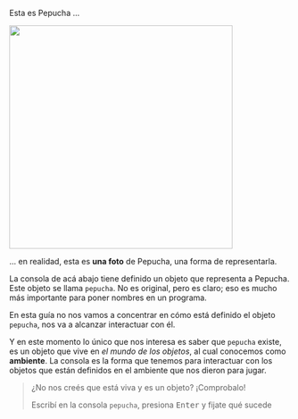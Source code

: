 Esta es Pepucha ...

<img width="400" src="https://upload.wikimedia.org/wikipedia/commons/thumb/2/24/Landsvale.jpg/1024px-Landsvale.jpg" />

... en realidad, esta es **una foto** de Pepucha, una forma de representarla.

La consola de acá abajo tiene definido un objeto que representa a Pepucha. Este objeto se llama `pepucha`. No es original, pero es claro; eso es mucho más importante para poner nombres en un programa.

En esta guía no nos vamos a concentrar en cómo está definido el objeto `pepucha`, nos va a alcanzar interactuar con él.

Y en este momento lo único que nos interesa es saber que `pepucha` existe, es un objeto que vive en _el mundo de los objetos_, al cual conocemos como **ambiente**. La consola es la forma que tenemos para interactuar con los objetos que están definidos en el ambiente que nos dieron para jugar.

> ¿No nos creés que está viva y es un objeto? ¡Comprobalo!
> 
> Escribí en la consola `pepucha`, presiona <kbd>Enter</kbd> y fijate qué sucede


